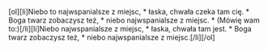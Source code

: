 [ol][li]Niebo to najwspanialsze z miejsc, * łaska, chwała czeka tam cię. * Boga twarz zobaczysz też, * niebo najwspanialsze z miejsc. * (Mówię wam to:)[/li][li]Niebo najwspanialsze z miejsc, * łaska, chwała tam jest. * Boga twarz zobaczysz też, * niebo najwspanialsze z miejsc.[/li][/ol]